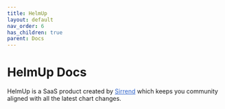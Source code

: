 ```yaml
---
title: HelmUp
layout: default
nav_order: 6
has_children: true
parent: Docs
---
```

# HelmUp Docs

HelmUp is a SaaS product created by <a href=https://sirrend.io style="color: #3366CC">Sirrend</a> which keeps you community aligned with all the latest chart changes.